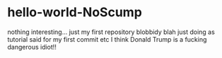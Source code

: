 # hello-world-NoScump
nothing interesting... just my first repository
blobbidy blah
just doing as tutorial said for my first commit etc
I think Donald Trump is a fucking dangerous idiot!!
